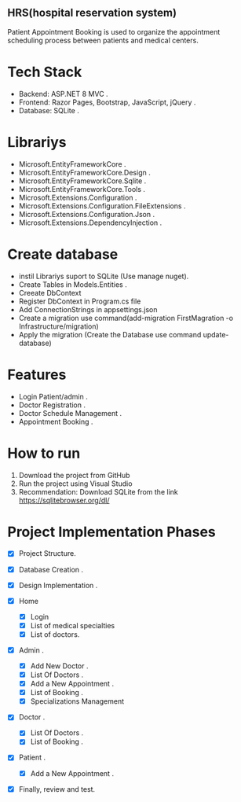## HRS(hospital reservation system)
 Patient Appointment Booking is used to organize the appointment scheduling process between patients and medical centers.
# Tech Stack
- Backend: ASP.NET 8 MVC .
- Frontend: Razor Pages, Bootstrap, JavaScript, jQuery .
- Database: SQLite .
# Librariys
- Microsoft.EntityFrameworkCore .
- Microsoft.EntityFrameworkCore.Design .
- Microsoft.EntityFrameworkCore.Sqlite .
- Microsoft.EntityFrameworkCore.Tools .
- Microsoft.Extensions.Configuration .
- Microsoft.Extensions.Configuration.FileExtensions .
- Microsoft.Extensions.Configuration.Json .
- Microsoft.Extensions.DependencyInjection .
# Create database
- instil Librariys suport to SQLite (Use manage nuget).
- Create Tables in Models.Entities .
- Creeate DbContext
- Register DbContext in Program.cs file
- Add ConnectionStrings in appsettings.json
- Create a migration use command(add-migration FirstMagration -o Infrastructure/migration)
- Apply the migration (Create the Database use command update-database) 
# Features
- Login Patient/admin .
- Doctor Registration .
- Doctor Schedule Management .
- Appointment Booking .
# How to run
1. Download the project from GitHub
2. Run the project using Visual Studio
3. Recommendation: Download SQLite from the link https://sqlitebrowser.org/dl/
# Project Implementation Phases
- [x] Project Structure.
- [x] Database Creation .
- [x] Design Implementation .
- [x] Home
    - [x] Login
    - [x] List of medical specialties
    - [x] List of doctors.
- [x] Admin .
    - [X] Add New Doctor .
    - [x] List Of Doctors .
    - [x] Add a New Appointment .
    - [x] List of Booking .
    - [x] Specializations Management
- [x] Doctor .
   - [X] List Of Doctors .
   - [x] List of Booking .
- [x] Patient .
   - [x] Add a New Appointment .
- [x] Finally, review and test.


 





















